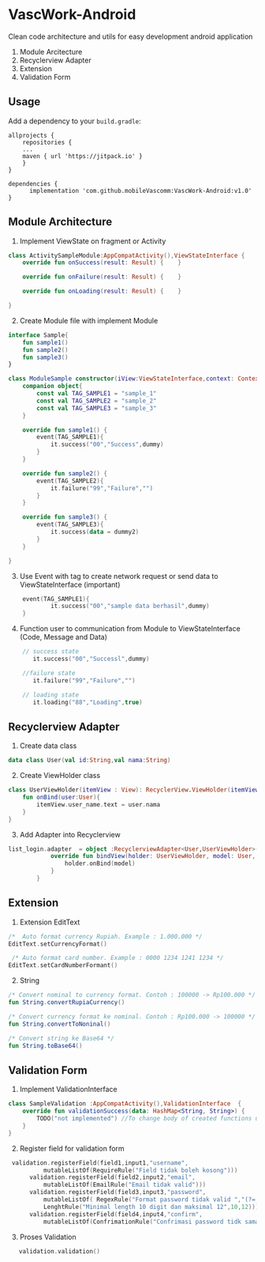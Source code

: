# VascWork-Android
Clean code architecture and utils for easy development android application
  1. Module Arcitecture
  2. Recyclerview Adapter
  3. Extension
  4. Validation Form
  
## Usage 
Add a dependency to your `build.gradle`:
```
allprojects {
    repositories {
	...
	maven { url 'https://jitpack.io' }
    }
}
```
```
dependencies {
	  implementation 'com.github.mobileVascomm:VascWork-Android:v1.0'
}
```

## Module Architecture
1. Implement ViewState on fragment or Activity
```kotlin
class ActivitySampleModule:AppCompatActivity(),ViewStateInterface {
    override fun onSuccess(result: Result) {    }

    override fun onFailure(result: Result) {    }

    override fun onLoading(result: Result) {    }

}
```
2. Create Module file with implement Module
```kotlin
interface Sample{
    fun sample1()
    fun sample2()
    fun sample3()
}

class ModuleSample constructor(iView:ViewStateInterface,context: Context):Module(iView,context),Sample{
    companion object{
        const val TAG_SAMPLE1 = "sample_1"
        const val TAG_SAMPLE2 = "sample_2"
        const val TAG_SAMPLE3 = "sample_3"
    }

    override fun sample1() {
        event(TAG_SAMPLE1){
            it.success("00","Success",dummy)
        }
    }

    override fun sample2() {
        event(TAG_SAMPLE2){
            it.failure("99","Failure","")
        }
    }

    override fun sample3() {
        event(TAG_SAMPLE3){
            it.success(data = dummy2)
        }
    }

}

```

3. Use Event with tag to create network request or send data to ViewStateInterface (important)
``` kotlin
    event(TAG_SAMPLE1){
            it.success("00","sample data berhasil",dummy)
    }

```

4. Function user to communication from Module to ViewStateInterface (Code, Message and Data)
``` kotlin
    // success state
       it.success("00","Successl",dummy)

    //failure state
       it.failure("99","Failure","")

    // loading state
       it.loading("88","Loading",true)

```

## Recyclerview Adapter
1. Create data class
```kotlin
data class User(val id:String,val nama:String)
```
2. Create ViewHolder class
```kotlin
class UserViewHolder(itemView : View): RecyclerView.ViewHolder(itemView){
    fun onBind(user:User){
        itemView.user_name.text = user.nama
    }
}
```
3. Add Adapter into Recyclerview
```kotlin
list_login.adapter  = object :RecyclerviewAdapter<User,UserViewHolder>(R.layout.list_user,UserViewHolder::class.java,User::class.java,listUser){
            override fun bindView(holder: UserViewHolder, model: User, position: Int) {
                holder.onBind(model)
            }
        }
```

## Extension
  1. Extension EditText
```kotlin
/*  Auto format currency Rupiah. Example : 1.000.000 */
EditText.setCurrencyFormat()

 /* Auto format card number. Example : 0000 1234 1241 1234 */
EditText.setCardNumberFormant()

```
  2. String
  ```kotlin
/* Convert nominal to currency format. Contoh : 100000 -> Rp100.000 */
fun String.convertRupiaCurrency()

/* Convert currency format ke nominal. Contoh : Rp100.000 -> 100000 */
fun String.convertToNoninal()

/* Convert string ke Base64 */
fun String.toBase64()

  ```
  
##  Validation Form
  1. Implement ValidationInterface
```kotlin
class SampleValidation :AppCompatActivity(),ValidationInterface  {
    override fun validationSuccess(data: HashMap<String, String>) {
        TODO("not implemented") //To change body of created functions use File | Settings | File Templates.
    }
}
```
  2. Register field for validation form
  ```kotlin
   validation.registerField(field1,input1,"username",
            mutableListOf(RequireRule("Field tidak boleh kosong")))
        validation.registerField(field2,input2,"email", 
            mutableListOf(EmailRule("Email tidak valid")))
        validation.registerField(field3,input3,"password", 
            mutableListOf( RegexRule("Format password tidak valid ","(?=.*[0-9])(?=.*[a-z]).{8,}"),
            LenghtRule("Minimal length 10 digit dan maksimal 12",10,12)))
        validation.registerField(field4,input4,"confirm",
            mutableListOf(ConfrimationRule("Confrimasi password tidk sama",field3)))
  
  ```
   3. Proses Validation 
   ````kotlin
      validation.validation()
   ````
